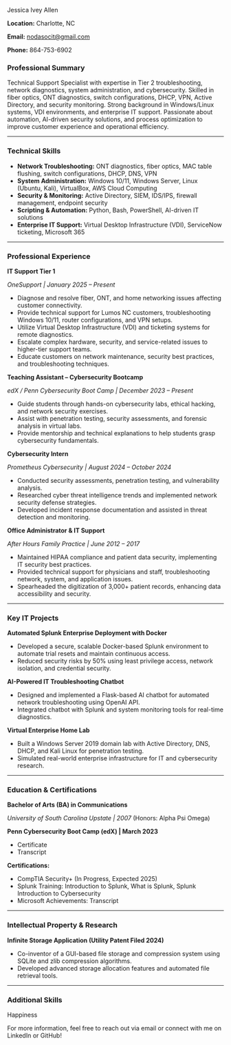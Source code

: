 Jessica Ivey Allen

**Location:** Charlotte, NC <br>

**Email:** [nodasocit@gmail.com](<mailto:nodasocit@gmail.com>) <br>

**Phone:** 864-753-6902 <br>

### Professional Summary

Technical Support Specialist with expertise in Tier 2 troubleshooting, network diagnostics, system administration, and cybersecurity. Skilled in fiber optics, ONT diagnostics, switch configurations, DHCP, VPN, Active Directory, and security monitoring. Strong background in Windows/Linux systems, VDI environments, and enterprise IT support. Passionate about automation, AI-driven security solutions, and process optimization to improve customer experience and operational efficiency.

---

### Technical Skills

- **Network Troubleshooting:** ONT diagnostics, fiber optics, MAC table flushing, switch configurations, DHCP, DNS, VPN
- **System Administration:** Windows 10/11, Windows Server, Linux (Ubuntu, Kali), VirtualBox, AWS Cloud Computing
- **Security & Monitoring:** Active Directory, SIEM, IDS/IPS, firewall management, endpoint security
- **Scripting & Automation:** Python, Bash, PowerShell, AI-driven IT solutions
- **Enterprise IT Support:** Virtual Desktop Infrastructure (VDI), ServiceNow ticketing, Microsoft 365

---

### Professional Experience

**IT Support Tier 1** <br>

*OneSupport \| January 2025 – Present*

- Diagnose and resolve fiber, ONT, and home networking issues affecting customer connectivity.
- Provide technical support for Lumos NC customers, troubleshooting Windows 10/11, router configurations, and VPN setups.
- Utilize Virtual Desktop Infrastructure (VDI) and ticketing systems for remote diagnostics.
- Escalate complex hardware, security, and service-related issues to higher-tier support teams.
- Educate customers on network maintenance, security best practices, and troubleshooting techniques.

**Teaching Assistant – Cybersecurity Bootcamp** <br>

*edX / Penn Cybersecurity Boot Camp \| December 2023 – Present*

- Guide students through hands-on cybersecurity labs, ethical hacking, and network security exercises.
- Assist with penetration testing, security assessments, and forensic analysis in virtual labs.
- Provide mentorship and technical explanations to help students grasp cybersecurity fundamentals.

**Cybersecurity Intern** <br>

*Prometheus Cybersecurity \| August 2024 – October 2024*

- Conducted security assessments, penetration testing, and vulnerability analysis.
- Researched cyber threat intelligence trends and implemented network security defense strategies.
- Developed incident response documentation and assisted in threat detection and monitoring.

**Office Administrator & IT Support** <br>

*After Hours Family Practice \| June 2012 – 2017*

- Maintained HIPAA compliance and patient data security, implementing IT security best practices.
- Provided technical support for physicians and staff, troubleshooting network, system, and application issues.
- Spearheaded the digitization of 3,000+ patient records, enhancing data accessibility and security.

---

### Key IT Projects

**Automated Splunk Enterprise Deployment with Docker**

- Developed a secure, scalable Docker-based Splunk environment to automate trial resets and maintain continuous access.
- Reduced security risks by 50% using least privilege access, network isolation, and credential security.

**AI-Powered IT Troubleshooting Chatbot**

- Designed and implemented a Flask-based AI chatbot for automated network troubleshooting using OpenAI API.
- Integrated chatbot with Splunk and system monitoring tools for real-time diagnostics.

**Virtual Enterprise Home Lab**

- Built a Windows Server 2019 domain lab with Active Directory, DNS, DHCP, and Kali Linux for penetration testing.
- Simulated real-world enterprise infrastructure for IT and cybersecurity research.

---

### Education & Certifications

**Bachelor of Arts (BA) in Communications** <br>

*University of South Carolina Upstate \| 2007* (Honors: Alpha Psi Omega)

**Penn Cybersecurity Boot Camp (edX) \| March 2023**

- Certificate 
- Transcript 

**Certifications:**

- CompTIA Security+ (In Progress, Expected 2025) 
- Splunk Training: Introduction to Splunk, What is Splunk, Splunk Introduction to Cybersecurity 
- Microsoft Achievements: Transcript 

---

### Intellectual Property & Research

**Infinite Storage Application (Utility Patent Filed 2024)**

- Co-inventor of a GUI-based file storage and compression system using SQLite and zlib compression algorithms.
- Developed advanced storage allocation features and automated file retrieval tools.

---

### Additional Skills
Happiness 

For more information, feel free to reach out via email or connect with me on LinkedIn or GitHub!

